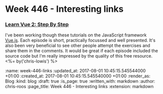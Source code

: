 Week 446 - Interesting links
============================

### [Learn Vue 2: Step By Step](https://laracasts.com/series/learn-vue-2-step-by-step/)

I've been working though these tutorials on the JavaScript framework [Vue.js](https://vuejs.org/). Each episode is short, practically focussed and well presented. It's also been very beneficial to see other people attempt the exercises and share them in the comments. It would be great if each episode included the source code but I'm really impressed by the quality of this free resource. <%= by('chris-lowis') %>

:name: week-446-links
:updated_at: 2017-08-01 10:45:15.545544000 +01:00
:created_at: 2017-08-01 10:45:15.545540000 +01:00
:render_as: Blog
:kind: blog
:draft: true
:is_page: true
:written_with: markdown
:author: chris-roos
:page_title: Week 446 - Interesting links
:extension: markdown
